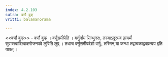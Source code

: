 ```yaml
---
index: 4.2.103
sutra: वर्णौ वुक्
vritti: balamanorama

---
```

<<वर्णौ वुक्>> - वर्णौ वुक् । वर्णुसमीपेति । वर्णुर्नाम सिन्धुनदः, तस्याऽदूरभव इत्यर्थे सुवास्त्वादित्वादणोजनपदे लुबि॑ति लुप् । तथाच वर्णुसमीपदेशो वर्णुः, तस्मिन् या कन्था तद्वाचकाद्वक्प्रत्यय इति यावत् । 